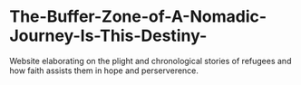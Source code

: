 # The-Buffer-Zone-of-A-Nomadic-Journey-Is-This-Destiny-
Website elaborating on the plight and chronological stories of refugees and how faith assists them in hope and perserverence.
